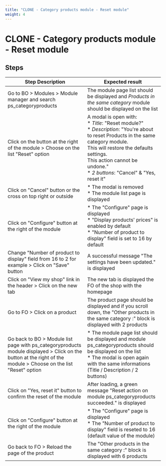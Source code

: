```yaml
---
title: "CLONE - Category products module - Reset module"
weight: 4
---
```


# CLONE - Category products module - Reset module
## Steps
| Step Description | Expected result |
| ----- | ----- |
| Go to BO > Modules > Module manager and search ps_categoryproducts | The module page list should be displayed and *Products in the same category* module should be displayed on the list |
| Click on the button at the right of the module > Choose on the list "Reset" option | A modal is open with:<br> * *Title*: "Reset module?"<br> * *Description*: "You're about to reset Products in the same category module.<br>This will restore the defaults settings.<br>This action cannot be undone."<br> * *2 buttons*: "Cancel" & "Yes, reset it" |
| Click on "Cancel" button or the cross on top right or outside | * The modal is removed<br> * The module list page is displayed |
| Click on "Configure" button at the right of the module | * The "Configure" page is displayed<br> * "Display products' prices" is enabled by default<br> * "Number of product to display" field is set to 16 by default |
| Change "Number of product to display" field from 16 to 2 for example > Click on "Save" button | A successful message "The settings have been updated." is displayed |
| Click on "View my shop" link in the header > Click on the new tab | The new tab is displayed the FO of the shop with the homepage |
| Go to FO > Click on a product | The product page should be displayed and if you scroll down, the "Other products in the same category :" block is displayed with 2 products |
| Go back to BO > Module list page with ps_categoryproducts module displayed > Click on the button at the right of the module > Choose on the list "Reset" option | * The module page list should be displayed and module ps_categoryproducts should be displayed on the list<br> * The modal is open again with the same informations (Title / Description / 2 buttons) |
| Click on "Yes, reset it" button to confirm the reset of the module | After loading, a green message "Reset action on module ps_categoryproducts succeeded." is displayed |
| Click on "Configure" button at the right of the module | * The "Configure" page is displayed<br> * The "Number of product to display" field is reseted to 16 (default value of the module) |
| Go back to FO > Reload the page of the product | The "Other products in the same category :" block is displayed with 6 products |
